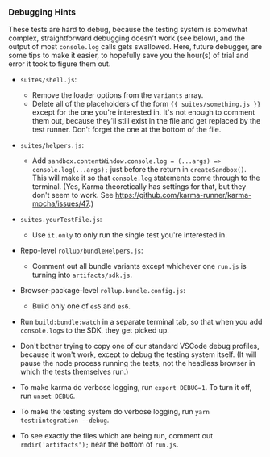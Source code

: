 ### Debugging Hints

These tests are hard to debug, because the testing system is somewhat complex, straightforward debugging doesn't work (see below), and the output of most `console.log` calls gets swallowed. Here, future debugger, are some tips to make it easier, to hopefully save you the hour(s) of trial and error it took to figure them out.

- `suites/shell.js`:
  - Remove the loader options from the `variants` array.
  - Delete all of the placeholders of the form `{{ suites/something.js }}` except for the one you're interested in. It's not enough to comment them out, because they'll still exist in the file and get replaced by the test runner. Don't forget the one at the bottom of the file.

- `suites/helpers.js`:
  - Add `sandbox.contentWindow.console.log = (...args) => console.log(...args);` just before the return in `createSandbox()`. This will make it so that `console.log` statements come through to the terminal. (Yes, Karma theoretically has settings for that, but they don't seem to work. See https://github.com/karma-runner/karma-mocha/issues/47.)

- `suites.yourTestFile.js`:
  - Use `it.only` to only run the single test you're interested in.

- Repo-level `rollup/bundleHelpers.js`:
  - Comment out all bundle variants except whichever one `run.js` is turning into `artifacts/sdk.js`.

- Browser-package-level `rollup.bundle.config.js`:
  - Build only one of `es5` and `es6`.

- Run `build:bundle:watch` in a separate terminal tab, so that when you add `console.log`s to the SDK, they get picked up.

- Don't bother trying to copy one of our standard VSCode debug profiles, because it won't work, except to debug the testing system itself. (It will pause the node process running the tests, not the headless browser in which the tests themselves run.)

- To make karma do verbose logging, run `export DEBUG=1`. To turn it off, run `unset DEBUG`.

- To make the testing system do verbose logging, run `yarn test:integration --debug`.

- To see exactly the files which are being run, comment out `rmdir('artifacts');` near the bottom of `run.js`.
